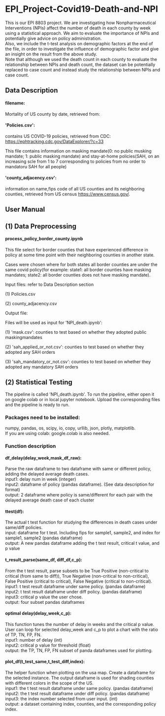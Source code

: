 # EPI_Project-Covid19-Death-and-NPI
This is  our EPI 8803 project. We are investigating how Nonpharmaceutical Interventions (NPIs) affect the number of death in each county by week using a statistical approach.  We aim to evaluate the importance of NPIs and potentially give advice on policy administration. \
Also, we include the t-test analysis on demographic factors at the end of the file, in order to investigate the influence of demographic factor and give an insight on the result from the above study. \
Note that although we used the death count in each county to evaluate the relationship between NPIs and death count, the dataset can be potentially replaced to case count and instead study the relationship between NPIs and case count.

## Data Description
#### filename: 
Mortality of US county by date, retrieved from: 

#### 'Policies.csv': 
contains US COVID-19 policies, retrieved from CDC: https://ephtracking.cdc.gov/DataExplorer/?c=33

This file contains information on masking mandate(0: no public musking mandate; 1: public masking mandate) and stay-at-home policies(SAH, on an increasing scle from 1 to 7 corresponding to policies from no order to mandatoru SAH for all people)
    
#### 'county_adjacency.csv': 
information on name,fips code of all US counties and its neighboring counties, retrieved from US census https://www.census.gov/. 
    
## User Manual
## (1) Data Preprocessing
#### process_policy_border_county.ipynb
This file select for border counties that have experienced difference in policy at some time point with their neighboring counties in another state.

Cases were chosen where for both states all border counties are under the same covid policy(for example: state1: all border counties have masking mandates; state2: all border counties does not have masking mandate). 

Input files: refer to Data Description section

(1) Policies.csv

(2) county_adjacency.csv

Output file: 

Files will be used as input for 'NPI_death.ipynb': 

(1) 'mask.csv': counties to test based on whether they adopted public maskingmandates

(2) 'sah_applied_or_not.csv': counties to test based on whether they adopted any SAH orders

(3) 'sah_mandatory_or_not.csv': counties to test based on whether they adopted any mandatory SAH orders 

## (2) Statistical Testing
The pipeline is called 'NPI_death.ipynb'. To run the pipeline, either open it on google colab or in local jupyter notebook. Upload the corresponding files and the pipeline is ready to run.
### Packages need to be installed:
numpy, pandas, os, scipy, io, copy, urllib, json, plotly, matplotlib. \
If you are using colab: google.colab is also needed.
### Function description
#### df_delay(delay_week,mask_df_raw):
Parse the raw dataframe to two dataframe with same or different policy, adding the delayed average death cases. \
input1: delay num in week (integer) \
input2: dataframe of policy (pandas dataframe). (See data description for format) \
output: 2 dataframe where policy is same/different for each pair with the delayed average death case of each cluster
#### ttest(df):
The actual t test function for studying the differences in death cases under same/diff policies. \
input: dataframe for t test. Including fips for sample1, sample2, and index for sample1, sample2 (pandas dataframe) \
output: A new pandas dataframe adding the t test result, critical t value, and p value
####  t_result_parse(same_df, diff_df,c_p):
From the t test result, parse subsets to be True Positive (non-critical to critical (from same to diff)), True Negative (non-critical to non-critical), False Positive (critical to critical), False Negative (critical to non-critical). \
input1: t test result dataframe under same policy. (pandas dataframe) \
input2: t test result dataframe under diff policy. (pandas dataframe) \
input3: critical p value the user chose. \
output: four subset pandas dataframes
#### optimal delay(delay_week,c_p):
This function tunes the number of delay in weeks and the critical p value. User can loop for selected delay_week and c_p to plot a chart with the ratio of TP, TN, FP, FN. \
input1: number of delay (int) \
input2: critical p value for threshold (float) \
output: the TP, TN, FP, FN subset of panda dataframes used for plotting.
#### plot_df(t_test_same,t_test_diff,index):
The helper function when plotting on the usa map. Create a dataframe for the selected instance. The output dataframe is used for shading counties with different colors in the scope of the US.\
input1: the t test result dataframe under same policy. (pandas dataframe) \
input2: the t test result dataframe under diff policy. (pandas dataframe) \
input3: the index number selected from user input. (int) \
output: a dataset containing index, counties, and the corresponding policy index.
